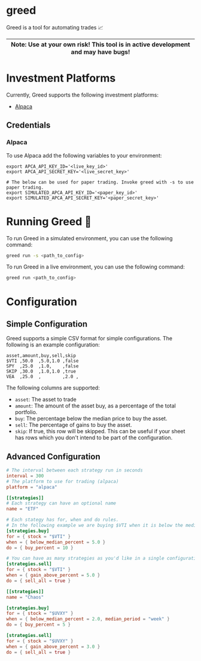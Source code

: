 # greed

Greed is a tool for automating trades 📈

| **Note:** Use at your own risk! This tool is in active development and may have bugs! |
|---------------------------------------------------------------------------------------|

# Investment Platforms

Currently, Greed supports the following investment platforms:

* [Alpaca](https://alpaca.markets/)

## Credentials

### Alpaca

To use Alpaca add the following variables to your environment:

```env
export APCA_API_KEY_ID='<live_key_id>'
export APCA_API_SECRET_KEY='<live_secret_key>'

# The below can be used for paper trading. Invoke greed with -s to use paper trading.
export SIMULATED_APCA_API_KEY_ID='<paper_key_id>'
export SIMULATED_APCA_API_SECRET_KEY='<paper_secret_key>'
```

# Running Greed 🚀

To run Greed in a simulated environment, you can use the following command:

```bash
greed run -s <path_to_config>
```

To run Greed in a live environment, you can use the following command:

```bash
greed run <path_to_config>
```

# Configuration

## Simple Configuration

Greed supports a simple CSV format for simple configurations. The following is an example configuration:

```csv
asset,amount,buy,sell,skip
$VTI ,50.0  ,5.0,1.0 ,false
SPY  ,25.0  ,1.0,    ,false
SKIP ,30.0  ,1.0,1.0 ,true
VEA  ,25.0  ,		 ,2.0 ,
```

The following columns are supported:

* `asset`: The asset to trade
* `amount`: The amount of the asset buy, as a percentage of the total portfolio.
* `buy`: The percentage below the median price to buy the asset.
* `sell`: The percentage of gains to buy the asset.
* `skip`: If true, this row will be skipped. This can be useful if your sheet has rows which you don't intend to be part
  of the configuration.

## Advanced Configuration

```toml
# The interval between each strategy run in seconds
interval = 300
# The platform to use for trading (alpaca)
platform = "alpaca"

[[strategies]]
# Each strategy can have an optional name
name = "ETF"

# Each stategy has for, when and do rules.
# In the following example we are buying $VTI when it is below the median price by 5% and selling when the gain is above 5%
[strategies.buy]
for = { stock = "$VTI" }
when = { below_median_percent = 5.0 }
do = { buy_percent = 10 }

# You can have as many strategies as you'd like in a single configuration.
[strategies.sell]
for = { stock = "$VTI" }
when = { gain_above_percent = 5.0 }
do = { sell_all = true }

[[strategies]]
name = "Chaos"

[strategies.buy]
for = { stock = "$UVXY" }
when = { below_median_percent = 2.0, median_period = "week" }
do = { buy_percent = 5 }

[strategies.sell]
for = { stock = "$UVXY" }
when = { gain_above_percent = 3.0 }
do = { sell_all = true }
```